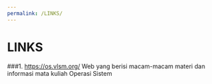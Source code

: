 ```yaml
---
permalink: /LINKS/
---
```

# LINKS
###1. https://os.vlsm.org/
Web yang berisi macam-macam materi dan informasi mata kuliah Operasi Sistem
